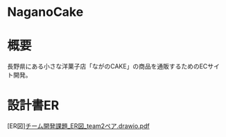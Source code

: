 # NaganoCake

# 概要
長野県にある小さな洋菓子店「ながのCAKE」の商品を通販するためのECサイト開発。

# 設計書ER
[ER図][チーム開発課題_ER図_team2ペア.drawio.pdf](https://github.com/team-2pair/nagano_cake/files/7766027/_ER._team2.drawio.pdf)
